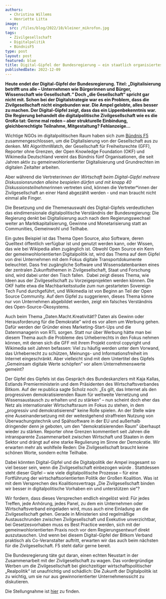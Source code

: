 ```yaml
---
authors:
  - Christina Willems
  - Henriette Litta
image:
  src: /files/blog/2022/10/kleiner_mikrofon.jpg
tags:
  - Zivilgesellschaft
  - Digitalpolitik
  - BündnisF5
type: post
layout: post
featured: blue
title: Digital-Gipfel der Bundesregierung – ein staatlich organisiertes Lobbyfest
publishedDate: 2022-12-09
---
```


**Heute endet der Digital-Gipfel der Bundesregierung. Titel: „Digitalisierung betrifft uns alle – Unternehmen wie Bürgerinnen und Bürger, Wissenschaft wie Gesellschaft.“ Doch „die Gesellschaft“ spricht gar nicht mit. Schon bei der Digitalstrategie war es ein Problem, dass die Zivilgesellschaft nicht eingebunden war. Die Ampel gelobte, alles besser zu machen. Der Digital-Gipfel zeigt, dass das ein Lippenbekenntnis war. Die Regierung behandelt die digitalpolitische Zivilgesellschaft wie es die GroKo tat: Gerne mal reden – aber strukturelle Einbindung, gleichberechtigte Teilnahme, Mitgestaltung? Fehlanzeige...**

Wichtige NGOs im digitalpolitischen Raum haben sich zum [Bündnis F5](https://buendnis-f5.de/) zusammengeschlossen, um die Digitalisierung von der Gesellschaft aus zu denken. Mit AlgorithmWatch, der Gesellschaft für Freiheitsrechte (GFF), Reporter ohne Grenzen, der Open Knowledge Foundation (OKF) und Wikimedia Deutschland vereint das Bündnis fünf Organisationen, die seit Jahren aktiv zu gemeinwohlorientierter Digitalisierung und Grundrechten im digitalen Zeitalter arbeiten.

Aber während die Vertreter*innen der Wirtschaft beim Digital-Gipfel mehrere Diskussionsrunden alleine bespielen dürfen und mit knapp 40 Diskussionsteilnehmer*innen vertreten sind, können die Vertreter\*innen der Zivilgesellschaft an einer Hand abgezählt werden - und man braucht nicht einmal alle Finger.

Die Besetzung und die Themenauswahl des Digital-Gipfels verdeutlichen das eindimensionale digitalpolitische Verständnis der Bundesregierung: Die Regierung denkt bei Digitalisierung auch nach dem Regierungswechsel weiter an Marktkapitalisierung, Gewinne und Monetarisierung statt an Communities, Gemeinwohl und Teilhabe.

Ein gutes Beispiel ist das Thema Open Source, also Software, deren Quelltext öffentlich verfügbar ist und genutzt werden kann, oder Wissen, das wie bei Wikipedia allen zugänglich ist. Obwohl Open Source ein Kern der gemeinwohlorientierten Digitalpolitik ist, wird das Thema auf dem Gipfel von drei Unternehmen mit dem Fokus digitale Transportdokumente beleuchtet. Dass frei zugängliche Software und Wissensdatenbanken eines der zentralen Zukunftsthemen in Zivilgesellschaft, Staat und Forschung sind, wird dabei unter den Tisch fallen. 
Dabei zeigt dieses Thema, wie Ideen aus der Zivilgesellschaft zu Vorzeigeprojekten werden können. Die OKF hatte etwa die Machbarkeitsstudie zum nun gestarteten Sovereign Tech Fund durchgeführt, und Wikimedia ist von Beginn an Teil der Open Source Community. Auf dem Gipfel zu suggerieren, dieses Thema könne nur von Unternehmen abgebildet werden, zeigt ein falsches Verständnis des Open-Source-Ökosystems.

Auch beim Thema „Daten.Macht.Kreativität!? Daten als Gewinn oder Herausforderung für die Demokratie” wird es vor allem um Werbung gehen. Dafür werden der Gründer eines Marketing-Start-Ups und die Datenmanagerin von RTL sorgen. Statt nur über Werbung hätte man bei diesem Thema auch die Probleme des Urheberrechts in den Fokus nehmen können, mit denen sich die GFF mit ihrem Projekt control copyright und Wikimedia seit Jahren befassen: Viel zu häufig werden unter dem Vorwand, das Urheberrecht zu schützen, Meinungs- und Informationsfreiheit im Internet eingeschränkt. Aber vielleicht sind mit dem Untertitel des Gipfels „Gemeinsam digitale Werte schöpfen” vor allem Unternehmenswerte gemeint?

Der Gipfel des Gipfels ist das Gespräch des Bundeskanzlers mit Kaja Kallas, Estlands Premierministerin und dem Präsidenten des Wirtschaftsverbandes Bitkom. Auf der re:publica sagte Scholz noch: „Es gilt, das Internet als den progressiven demokratisierenden Raum für weltweite Vernetzung und Wissensaustausch zu erhalten und zu stärken“ – nun scheint doch eher das Netz als internationaler Wirtschaftsraum im Fokus zu stehen, in dem „progressiv und demokratisierend“ keine Rolle spielen. An der Stelle wäre eine Auseinandersetzung mit der weitestgehend straffreien Nutzung von Überwachungstechnik und Spähsoftware in der EU und außerhalb dringender denn je geboten, um den "demokratisierenden Raum” überhaupt wieder zu stärken. Reporter ohne Grenzen kommentiert seit Jahren die intransparente Zusammenarbeit zwischen Wirtschaft und Staaten in dem Sektor und drängt auf eine starke Regulierung im Sinne der Demokratie. Wir erwarten mehr als wohlfeile Reden: Die Zivilgesellschaft braucht keine schönen Worte, sondern echte Teilhabe.

Dabei könnten Digital-Gipfel und die Digitalpolitik der Ampel insgesamt so viel besser sein, wenn die Zivilgesellschaft einbezogen würde . Stattdessen steht dieser Gipfel – wie viele digitalpolitische Prozesse – für eine Fortführung der wirtschaftsorientierten Politik der Großen Koalition. Was ist mit dem Versprechen des Koalitionsvertrags „Die Zivilgesellschaft binden wir besser in digitalpolitische Vorhaben ein und unterstützen sie”?

Wir fordern, dass dieses Versprechen endlich eingelöst wird: Für jedes Treffen, jede Anhörung, jedes Panel, zu dem ein Unternehmen oder Wirtschaftsverband eingeladen wird, muss auch eine Einladung an die Zivilgesellschaft gehen. Gerade in Ministerien sind regelmäßige Austauschrunden zwischen Zivilgesellschaft und Exekutive unverzichtbar, bei Gesetzesvorhaben muss es Best Practice werden, sich mit der gemeinwohlorientierten Praxis noch vor dem Regierungsentwurf direkt auszutauschen. Und wenn bei diesem Digital-Gipfel der Bitkom Verband praktisch als Co-Veranstalter auftritt, erwarten wir das auch beim nächsten für die Zivilgesellschaft. F5 steht dafür gerne bereit.

Die Bundesregierung täte gut daran, einen echten Neustart in der Zusammenarbeit mit der Zivilgesellschaft zu wagen. Das vordergründige Werben um die Zivilgesellschaft bei gleichzeitiger wirtschaftspolitischer „Realpolitik“ ist unaufrichtig und schädlich: Die Zukunft der Digitalpolitik ist zu wichtig, um sie nur aus gewinnorientierter Unternehmenssicht zu diskutieren.

Die Stellungnahme ist [hier](https://raw.githubusercontent.com/okfde/okfn.de/main/static/files/blog/2022/10/F5_Digitalgipfel.pdf) zu finden.
